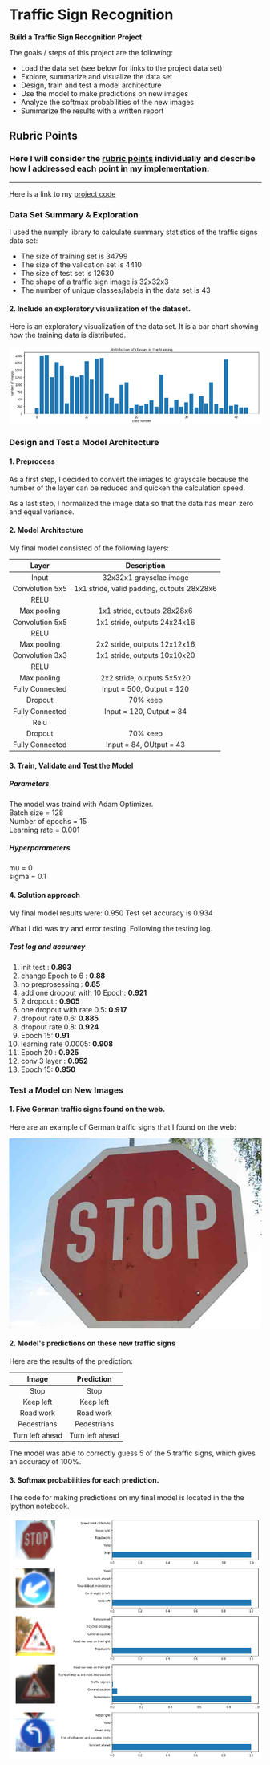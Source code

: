 # **Traffic Sign Recognition** 


**Build a Traffic Sign Recognition Project**

The goals / steps of this project are the following:
* Load the data set (see below for links to the project data set)
* Explore, summarize and visualize the data set
* Design, train and test a model architecture
* Use the model to make predictions on new images
* Analyze the softmax probabilities of the new images
* Summarize the results with a written report


[//]: # (Image References)

[image1]: ./figure/distribution_validation.png "Visualization"
[image2]: ./downloaded_images/Stop.jpg "Stop sign"
[image3]: ./figure/softmax_probability.png "softmax_probability"


## Rubric Points
### Here I will consider the [rubric points](https://review.udacity.com/#!/rubrics/481/view) individually and describe how I addressed each point in my implementation.  

---

Here is a link to my [project code](https://github.com/inokatsu/CarND-Traffic-Sign-Recognition/blob/master/Traffic_Sign_Classifier.ipynb)


### Data Set Summary & Exploration

I used the numply library to calculate summary statistics of the traffic
signs data set:

* The size of training set is 34799
* The size of the validation set is 4410
* The size of test set is 12630
* The shape of a traffic sign image is 32x32x3
* The number of unique classes/labels in the data set is 43

#### 2. Include an exploratory visualization of the dataset.

Here is an exploratory visualization of the data set. It is a bar chart showing how the training data is distributed.


![Visualization][image1]

### Design and Test a Model Architecture

#### 1. Preprocess

As a first step, I decided to convert the images to grayscale because the number of the layer can be reduced and quicken the calculation speed.

As a last step, I normalized the image data so that the data has mean zero and equal variance.


#### 2. Model Architecture

My final model consisted of the following layers:

| Layer         		|     Description	        					| 
|:---------------------:|:---------------------------------------------:| 
| Input         		| 32x32x1 graysclae image   					| 
| Convolution 5x5     	| 1x1 stride, valid padding, outputs 28x28x6 	|
| RELU					|								 				|
| Max pooling	      	| 1x1 stride, outputs 28x28x6   				|
| Convolution 5x5	    | 1x1 stride, outputs 24x24x16					|
| RELU					|								 				|
| Max pooling	      	| 2x2 stride, outputs 12x12x16  				|
| Convolution 3x3	    | 1x1 stride, outputs 10x10x20					|
| RELU					|								 				|
| Max pooling	      	| 2x2 stride, outputs 5x5x20    				|
| Fully Connected		| Input = 500, Output = 120						|
| Dropout				| 70% keep										|
| Fully Connected		| Input = 120, Output = 84						|
| Relu					|												|
| Dropout				| 70% keep										| 
| Fully Connected		| Input = 84, OUtput = 43						|

#### 3. Train, Validate and Test the Model

##### Parameters
The model was traind with Adam Optimizer.  
Batch size = 128  
Number of epochs = 15  
Learning rate = 0.001  

##### Hyperparameters
mu = 0  
sigma = 0.1  

#### 4. Solution approach

My final model results were: 0.950
Test set accuracy is 0.934

What I did was try and error testing. Following the testing log.

##### Test log and accuracy
1.  init test : __0.893__
2.  change Epoch to 6 : __0.88__
3.  no preprosessing : __0.85__
4.  add one dropout with 10 Epoch: __0.921__
5.  2 dropout : __0.905__
6.  one dropout with rate 0.5: __0.917__
7.  dropout rate 0.6: __0.885__
8.  dropout rate 0.8: __0.924__
9.  Epoch 15: __0.91__
10. learning rate 0.0005: __0.908__
11. Epoch 20 : __0.925__
12. conv 3 layer : __0.952__
13. Epoch 15: __0.950__


 

### Test a Model on New Images

#### 1. Five German traffic signs found on the web.

Here are an example of German traffic signs that I found on the web:

![stop sign][image2]

#### 2. Model's predictions on these new traffic signs

Here are the results of the prediction:

| Image			        |     Prediction	        					| 
|:---------------------:|:---------------------------------------------:| 
| Stop              	| Stop                      					| 
| Keep left    			| Keep left										|
| Road work 			| Road work										|
| Pedestrians   		| Pedestrians			    	 				|
| Turn left ahead    	| Turn left ahead       						|


The model was able to correctly guess 5 of the 5 traffic signs, which gives an accuracy of 100%. 

#### 3. Softmax probabilities for each prediction. 

The code for making predictions on my final model is located in the the Ipython notebook.

![stop sign][image3]
